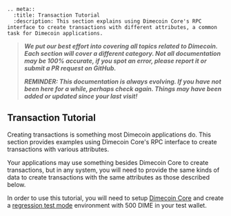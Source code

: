 ```{eval-rst}
.. meta::
  :title: Transaction Tutorial
  :description: This section explains using Dimecoin Core's RPC interface to create transactions with different attributes, a common task for Dimecoin applications. 
```

> ***We put our best effort into covering all topics related to Dimecoin. Each section will cover a different category. Not all documentation may be 100% accurate, if you spot an error, please report it or submit a PR request on GitHub.***
>
> ***REMINDER: This documentation is always evolving. If you have not been here for a while, perhaps check again. Things may have been added or updated since your last visit!***

## Transaction Tutorial

Creating transactions is something most Dimecoin applications do. This section provides examples using Dimecoin Core's RPC interface to create transactions with various attributes.

Your applications may use something besides Dimecoin Core to create transactions, but in any system, you will need to provide the same kinds of data to create transactions with the same attributes as those described below.

In order to use this tutorial, you will need to setup [Dimecoin Core](https://github.com/dime-coin/dimecoin/releases/latest) and create a [regression test mode](../resources/glossary.md#regression-test-mode) environment with 500 DIME in your test wallet.
